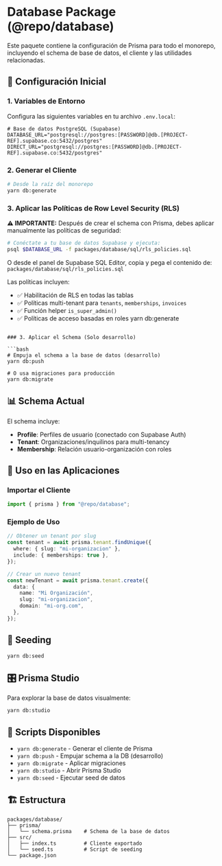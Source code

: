 # Database Package (@repo/database)

Este paquete contiene la configuración de Prisma para todo el monorepo, incluyendo el schema de base de datos, el cliente y las utilidades relacionadas.

## 🚀 Configuración Inicial

### 1. Variables de Entorno

Configura las siguientes variables en tu archivo `.env.local`:

```env
# Base de datos PostgreSQL (Supabase)
DATABASE_URL="postgresql://postgres:[PASSWORD]@db.[PROJECT-REF].supabase.co:5432/postgres"
DIRECT_URL="postgresql://postgres:[PASSWORD]@db.[PROJECT-REF].supabase.co:5432/postgres"
```

### 2. Generar el Cliente

```bash
# Desde la raíz del monorepo
yarn db:generate
```

### 3. Aplicar las Políticas de Row Level Security (RLS)

**⚠️ IMPORTANTE:** Después de crear el schema con Prisma, debes aplicar manualmente las políticas de seguridad:

```bash
# Conéctate a tu base de datos Supabase y ejecuta:
psql $DATABASE_URL -f packages/database/sql/rls_policies.sql
```

O desde el panel de Supabase SQL Editor, copia y pega el contenido de:
`packages/database/sql/rls_policies.sql`

Las políticas incluyen:

- ✅ Habilitación de RLS en todas las tablas
- ✅ Políticas multi-tenant para `tenants`, `memberships`, `invoices`
- ✅ Función helper `is_super_admin()`
- ✅ Políticas de acceso basadas en roles
  yarn db:generate

````

### 3. Aplicar el Schema (Solo desarrollo)

```bash
# Empuja el schema a la base de datos (desarrollo)
yarn db:push

# O usa migraciones para producción
yarn db:migrate
````

## 📊 Schema Actual

El schema incluye:

- **Profile**: Perfiles de usuario (conectado con Supabase Auth)
- **Tenant**: Organizaciones/inquilinos para multi-tenancy
- **Membership**: Relación usuario-organización con roles

## 🔧 Uso en las Aplicaciones

### Importar el Cliente

```typescript
import { prisma } from "@repo/database";
```

### Ejemplo de Uso

```typescript
// Obtener un tenant por slug
const tenant = await prisma.tenant.findUnique({
  where: { slug: "mi-organizacion" },
  include: { memberships: true },
});

// Crear un nuevo tenant
const newTenant = await prisma.tenant.create({
  data: {
    name: "Mi Organización",
    slug: "mi-organizacion",
    domain: "mi-org.com",
  },
});
```

## 🌱 Seeding

```bash
yarn db:seed
```

## 🎛️ Prisma Studio

Para explorar la base de datos visualmente:

```bash
yarn db:studio
```

## 🔄 Scripts Disponibles

- `yarn db:generate` - Generar el cliente de Prisma
- `yarn db:push` - Empujar schema a la DB (desarrollo)
- `yarn db:migrate` - Aplicar migraciones
- `yarn db:studio` - Abrir Prisma Studio
- `yarn db:seed` - Ejecutar seed de datos

## 🏗️ Estructura

```
packages/database/
├── prisma/
│   └── schema.prisma    # Schema de la base de datos
├── src/
│   ├── index.ts         # Cliente exportado
│   └── seed.ts          # Script de seeding
└── package.json
```
